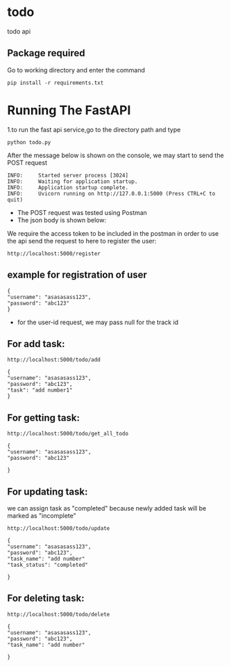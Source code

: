 # todo
todo api
## Package required
Go to working directory and enter the command
```
pip install -r requirements.txt
```

   
# Running The FastAPI 
1.to run the fast api service,go to the directory path and type 
```
python todo.py
```

After the message below is shown on the console, we may start to send the POST request
```
INFO:     Started server process [3024]
INFO:     Waiting for application startup.
INFO:     Application startup complete.
INFO:     Uvicorn running on http://127.0.0.1:5000 (Press CTRL+C to quit)
```
- The POST request was tested using Postman
- The json body is shown below:

We require the access token to  be included in the postman in order to use the api
send the request to here to register the user:
```
http://localhost:5000/register
```
##  example for registration of user
```
{   
"username": "asasasass123",
"password": "abc123"
}
```
- for the user-id request, we may pass null for the track id 

## For add task:
```
http://localhost:5000/todo/add
```
```
{   
"username": "asasasass123",
"password": "abc123",
"task": "add number1"
}

```

## For getting task:
```
http://localhost:5000/todo/get_all_todo
```
```
{   
"username": "asasasass123",
"password": "abc123"

}

```

## For updating task:
we can assign task as "completed" because newly added task will be marked as "incomplete"
```
http://localhost:5000/todo/update
```
```
{   
"username": "asasasass123",
"password": "abc123",
"task_name": "add number"
"task_status": "completed"

}

```

## For deleting task:
```
http://localhost:5000/todo/delete
```
```
{   
"username": "asasasass123",
"password": "abc123",
"task_name": "add number"

}

```
